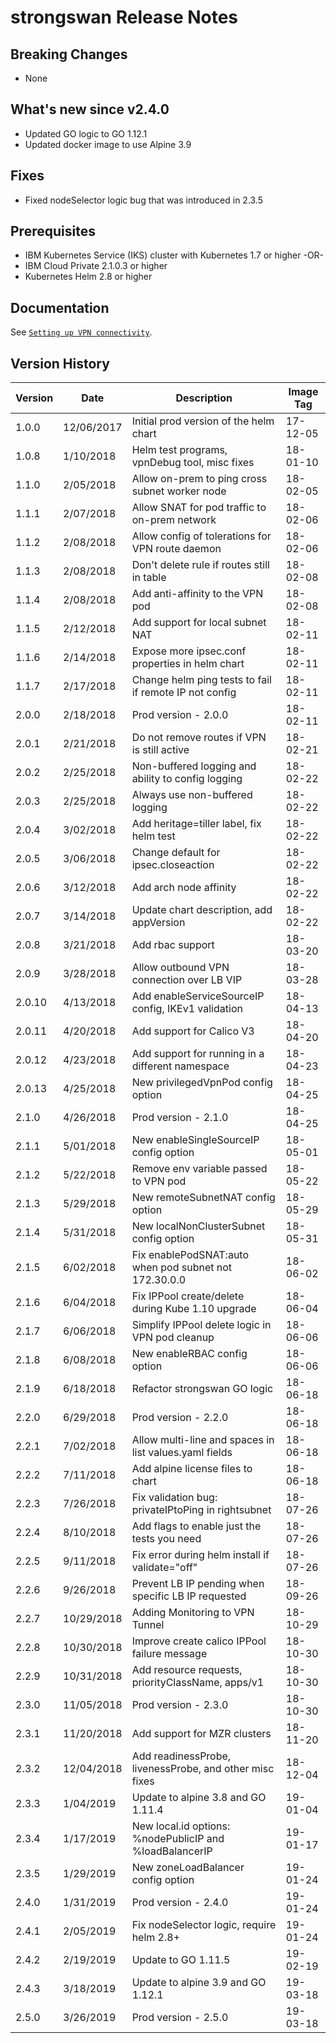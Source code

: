 # strongswan Release Notes

## Breaking Changes

- None

## What's new since v2.4.0

- Updated GO logic to GO 1.12.1
- Updated docker image to use Alpine 3.9

## Fixes

- Fixed nodeSelector logic bug that was introduced in 2.3.5

## Prerequisites

- IBM Kubernetes Service (IKS) cluster with Kubernetes 1.7 or higher  -OR-
- IBM Cloud Private 2.1.0.3 or higher
- Kubernetes Helm 2.8 or higher

## Documentation

See [`Setting up VPN connectivity`](https://console.bluemix.net/docs/containers/cs_vpn.html#vpn).

## Version History

| Version | Date       | Description                                             | Image Tag |
|---------|------------|---------------------------------------------------------|-----------|
| 1.0.0   | 12/06/2017 | Initial prod version of the helm chart                  | 17-12-05  |
| 1.0.8   |  1/10/2018 | Helm test programs, vpnDebug tool, misc fixes           | 18-01-10  |
| 1.1.0   |  2/05/2018 | Allow on-prem to ping cross subnet worker node          | 18-02-05  |
| 1.1.1   |  2/07/2018 | Allow SNAT for pod traffic to on-prem network           | 18-02-06  |
| 1.1.2   |  2/08/2018 | Allow config of tolerations for VPN route daemon        | 18-02-06  |
| 1.1.3   |  2/08/2018 | Don't delete rule if routes still in table              | 18-02-08  |
| 1.1.4   |  2/08/2018 | Add anti-affinity to the VPN pod                        | 18-02-08  |
| 1.1.5   |  2/12/2018 | Add support for local subnet NAT                        | 18-02-11  |
| 1.1.6   |  2/14/2018 | Expose more ipsec.conf properties in helm chart         | 18-02-11  |
| 1.1.7   |  2/17/2018 | Change helm ping tests to fail if remote IP not config  | 18-02-11  |
| 2.0.0   |  2/18/2018 | Prod version - 2.0.0                                    | 18-02-11  |
| 2.0.1   |  2/21/2018 | Do not remove routes if VPN is still active             | 18-02-21  |
| 2.0.2   |  2/25/2018 | Non-buffered logging and ability to config logging      | 18-02-22  |
| 2.0.3   |  2/25/2018 | Always use non-buffered logging                         | 18-02-22  |
| 2.0.4   |  3/02/2018 | Add heritage=tiller label, fix helm test                | 18-02-22  |
| 2.0.5   |  3/06/2018 | Change default for ipsec.closeaction                    | 18-02-22  |
| 2.0.6   |  3/12/2018 | Add arch node affinity                                  | 18-02-22  |
| 2.0.7   |  3/14/2018 | Update chart description, add appVersion                | 18-02-22  |
| 2.0.8   |  3/21/2018 | Add rbac support                                        | 18-03-20  |
| 2.0.9   |  3/28/2018 | Allow outbound VPN connection over LB VIP               | 18-03-28  |
| 2.0.10  |  4/13/2018 | Add enableServiceSourceIP config, IKEv1 validation      | 18-04-13  |
| 2.0.11  |  4/20/2018 | Add support for Calico V3                               | 18-04-20  |
| 2.0.12  |  4/23/2018 | Add support for running in a different namespace        | 18-04-23  |
| 2.0.13  |  4/25/2018 | New privilegedVpnPod config option                      | 18-04-25  |
| 2.1.0   |  4/26/2018 | Prod version - 2.1.0                                    | 18-04-25  |
| 2.1.1   |  5/01/2018 | New enableSingleSourceIP config option                  | 18-05-01  |
| 2.1.2   |  5/22/2018 | Remove env variable passed to VPN pod                   | 18-05-22  |
| 2.1.3   |  5/29/2018 | New remoteSubnetNAT config option                       | 18-05-29  |
| 2.1.4   |  5/31/2018 | New localNonClusterSubnet config option                 | 18-05-31  |
| 2.1.5   |  6/02/2018 | Fix enablePodSNAT:auto when pod subnet not 172.30.0.0   | 18-06-02  |
| 2.1.6   |  6/04/2018 | Fix IPPool create/delete during Kube 1.10 upgrade       | 18-06-04  |
| 2.1.7   |  6/06/2018 | Simplify IPPool delete logic in VPN pod cleanup         | 18-06-06  |
| 2.1.8   |  6/08/2018 | New enableRBAC config option                            | 18-06-06  |
| 2.1.9   |  6/18/2018 | Refactor strongswan GO logic                            | 18-06-18  |
| 2.2.0   |  6/29/2018 | Prod version - 2.2.0                                    | 18-06-18  |
| 2.2.1   |  7/02/2018 | Allow multi-line and spaces in list values.yaml fields  | 18-06-18  |
| 2.2.2   |  7/11/2018 | Add alpine license files to chart                       | 18-06-18  |
| 2.2.3   |  7/26/2018 | Fix validation bug: privateIPtoPing in rightsubnet      | 18-07-26  |
| 2.2.4   |  8/10/2018 | Add flags to enable just the tests you need             | 18-07-26  |
| 2.2.5   |  9/11/2018 | Fix error during helm install if validate="off"         | 18-07-26  |
| 2.2.6   |  9/26/2018 | Prevent LB IP pending when specific LB IP requested     | 18-09-26  |
| 2.2.7   | 10/29/2018 | Adding Monitoring to VPN Tunnel                         | 18-10-29  |
| 2.2.8   | 10/30/2018 | Improve create calico IPPool failure message            | 18-10-30  |
| 2.2.9   | 10/31/2018 | Add resource requests, priorityClassName, apps/v1       | 18-10-30  |
| 2.3.0   | 11/05/2018 | Prod version - 2.3.0                                    | 18-10-30  |
| 2.3.1   | 11/20/2018 | Add support for MZR clusters                            | 18-11-20  |
| 2.3.2   | 12/04/2018 | Add readinessProbe, livenessProbe, and other misc fixes | 18-12-04  |
| 2.3.3   |  1/04/2019 | Update to alpine 3.8 and GO 1.11.4                      | 19-01-04  |
| 2.3.4   |  1/17/2019 | New local.id options: %nodePublicIP and %loadBalancerIP | 19-01-17  |
| 2.3.5   |  1/29/2019 | New zoneLoadBalancer config option                      | 19-01-24  |
| 2.4.0   |  1/31/2019 | Prod version - 2.4.0                                    | 19-01-24  |
| 2.4.1   |  2/05/2019 | Fix nodeSelector logic, require helm 2.8+               | 19-01-24  |
| 2.4.2   |  2/19/2019 | Update to GO 1.11.5                                     | 19-02-19  |
| 2.4.3   |  3/18/2019 | Update to alpine 3.9 and GO 1.12.1                      | 19-03-18  |
| 2.5.0   |  3/26/2019 | Prod version - 2.5.0                                    | 19-03-18  |

